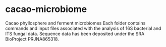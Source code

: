 # cacao-microbiome
Cacao phyllosphere and ferment microbiomes
Each folder contains commands and input files associated with the analysis of 16S bacterial and ITS fungal data.
Sequence data has been deposited under the SRA BioProject PRJNA865318.
